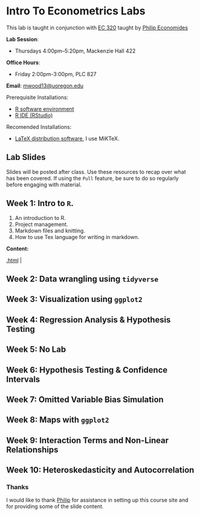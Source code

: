 # Intro To Econometrics Labs

This lab is taught in conjunction with [EC 320](https://github.com/peconomi/EC320_Econometrics) taught by [Philip Economides](https://philip-economides.com/)

**Lab Session**: 
- Thursdays 4:00pm–5:20pm, Mackenzie Hall 422

**Office Hours**: 
- Friday 2:00pm-3:00pm, PLC 827

**Email**: mwood13@uoregon.edu

Prerequisite Installations:

- [R software environment](https://www.r-project.org/)
- [R IDE (RStudio)](https://www.rstudio.com/products/rstudio/download/#download)

Recomended Installations:

- [LaTeX distribution software](https://www.latex-project.org/get/#tex-distributions), I use MiKTeX.

## Lab Slides

Slides will be posted after class. Use these resources to recap over what has been covered. If using the `Pull` feature, be sure to do so regularly before engaging with material. 

## Week 1: Intro to `R`.

1. An introduction to R.
2. Project management.
3. Markdown files and knitting. 
4. How to use Tex language for writing in markdown. 

**Content:**

[.html](https://raw.githack.com//mwood13/Winter_22_EC_320_Labs/blob/main/Slides/Week-1.html) |

## Week 2: Data wrangling using `tidyverse`

## Week 3: Visualization using `ggplot2`

## Week 4: Regression Analysis & Hypothesis Testing

## Week 5: No Lab

## Week 6: Hypothesis Testing & Confidence Intervals

## Week 7: Omitted Variable Bias Simulation

## Week 8: Maps with `ggplot2`

## Week 9: Interaction Terms and Non-Linear Relationships

## Week 10: Heteroskedasticity and Autocorrelation



### Thanks

I would like to thank [Philip](https://philip-economides.com/) for assistance in setting up this course site and for providing some of the slide content. 

